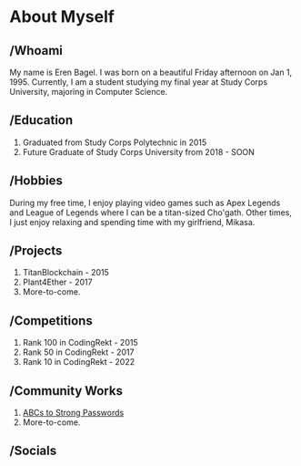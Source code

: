 # About Myself

## /Whoami
My name is Eren Bagel. I was born on a beautiful Friday afternoon on Jan 1, 1995. Currently, I am a student studying my final year at Study Corps University, majoring in Computer Science.

## /Education
1. Graduated from Study Corps Polytechnic in 2015
2. Future Graduate of Study Corps University from 2018 - SOON

## /Hobbies
During my free time, I enjoy playing video games such as Apex Legends and League of Legends where I can be a titan-sized Cho'gath. Other times, I just enjoy relaxing and spending time with my girlfriend, Mikasa.

## /Projects
1. TitanBlockchain - 2015
2. Plant4Ether - 2017
3. More-to-come.

## /Competitions
1. Rank 100 in CodingRekt - 2015
2. Rank 50 in CodingRekt - 2017
3. Rank 10 in CodingRekt - 2022

## /Community Works
1. [ABCs to Strong Passwords](StrongPasswordGuide.md)
2. More-to-come.

## /Socials


<!--
Emordnilap will save us.
-->
